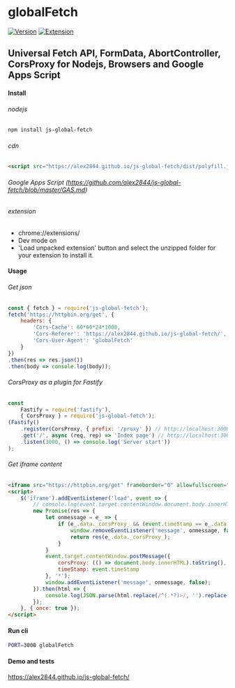 # globalFetch

[![Version](https://img.shields.io/npm/v/js-global-fetch.svg)](https://www.npmjs.org/package/js-global-fetch) [![Extension](https://www.google.com/images/icons/product/chrome_web_store-32.png)](https://alex2844.github.io/js-global-fetch/index.html?extension)

## Universal Fetch API, FormData, AbortController, CorsProxy for Nodejs, Browsers and Google Apps Script

#### Install
###### nodejs
``` bash
npm install js-global-fetch
```
###### cdn
``` html
<script src="https://alex2844.github.io/js-global-fetch/dist/polyfill.js"></script>
```
###### Google Apps Script (https://github.com/alex2844/js-global-fetch/blob/master/GAS.md)
###### extension
- chrome://extensions/
- Dev mode on
- 'Load unpacked extension' button and select the unzipped folder for your extension to install it.

#### Usage
###### Get json
``` javascript
const { fetch } = require('js-global-fetch');
fetch('https://httpbin.org/get', {
	headers: {
		'Cors-Cache': 60*60*24*1000,
		'Cors-Referer': 'https://alex2844.github.io/js-global-fetch/',
		'Cors-User-Agent': 'globalFetch'
	}
})
.then(res => res.json())
.then(body => console.log(body));
```
###### CorsProxy as a plugin for Fastify
``` javascript
const
	Fastify = require('fastify'),
	{ CorsProxy } = require('js-global-fetch');
(Fastify()
	.register(CorsProxy, { prefix: '/proxy' }) // http://localhost:3000/proxy/
	.get('/', async (req, rep) => 'Index page') // http://localhost:3000/
	.listen(3000, () => console.log('Server start'))
);
```
###### Get iframe content
``` html
<iframe src="https://httpbin.org/get" frameborder="0" allowfullscreen="true" width="500" height="300" loading="lazy"></iframe>
<script>
	$('iframe').addEventListener('load', event => {
		// console.log(event.target.contentWindow.document.body.innerHTML); // Blocked a frame with origin "http://localhost:8080" from accessing a cross-origin frame.
		new Promise(res => {
			let onmessage = e_ => {
				if (e_.data._corsProxy_ && (event.timeStamp == e_.data.timeStamp)) {
					window.removeEventListener('message', onmessage, false);
					return res(e_.data._corsProxy_);
				}
			}
			event.target.contentWindow.postMessage({
				corsProxy: (() => document.body.innerHTML).toString(),
				timeStamp: event.timeStamp
			}, '*');
			window.addEventListener('message', onmessage, false);
		}).then(html => {
			console.log(JSON.parse(html.replace(/^(.*?)>/, '').replace(/<(.*?)$/, '')));
		});
	}, { once: true });
</script>
```

#### Run cli
``` bash
PORT=3000 globalFetch
```

#### Demo and tests
https://alex2844.github.io/js-global-fetch/

